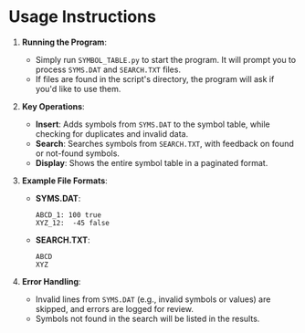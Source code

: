 # Usage Instructions

1. **Running the Program**:

   - Simply run `SYMBOL_TABLE.py` to start the program. It will prompt you to process `SYMS.DAT` and `SEARCH.TXT` files.
   - If files are found in the script's directory, the program will ask if you'd like to use them.
2. **Key Operations**:

   - **Insert**: Adds symbols from `SYMS.DAT` to the symbol table, while checking for duplicates and invalid data.
   - **Search**: Searches symbols from `SEARCH.TXT`, with feedback on found or not-found symbols.
   - **Display**: Shows the entire symbol table in a paginated format.
3. **Example File Formats**:

   - **SYMS.DAT**:
     ```
     ABCD_1: 100 true
     XYZ_12:  -45 false
     ```
   - **SEARCH.TXT**:
     ```
     ABCD
     XYZ
     ```
4. **Error Handling**:

   - Invalid lines from `SYMS.DAT` (e.g., invalid symbols or values) are skipped, and errors are logged for review.
   - Symbols not found in the search will be listed in the results.
